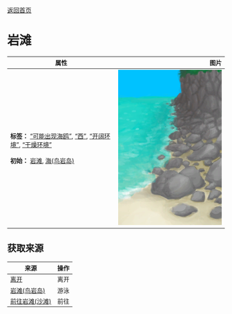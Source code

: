 [返回首页](index.md)  
# 岩滩  
>   
  
  属性  |   图片   
 ----  |  ----:   
 **标签：**	[“可能出现海鸥”](tag_Coastal.md), [“西”](tag_West.md), [“开阔环境”](tag_EnvOpen.md), [“干燥环境”](tag_EnvDry.md)<br><br>**初始：**	[岩滩](Rocks.md), [海(鸟岩岛)](Sea_Rocks.md)  |  ![](Sprite/RockyPath.png)   
  
## 获取来源  
来源  |  操作  
----  |  ----  
[离开](CaveSeaExit.md)  |  离开  
[岩滩(鸟岩岛)](Path_BirdRockToRocks.md)  |  游泳  
[前往岩滩(沙滩)](Path_BeachToRocks.md)  |  前往  
